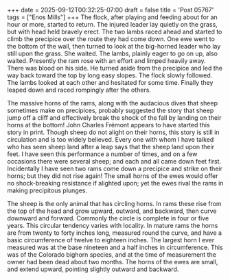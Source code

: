 +++
date = 2025-09-12T00:32:25-07:00
draft = false
title = 'Post 05767'
tags = ["Enos Mills"]
+++
The flock, after playing and feeding about for an hour or more, started to return. The injured leader lay quietly on the grass, but with head held bravely erect. The two lambs raced ahead and started to climb the precipice over the route they had come down. One ewe went to the bottom of the wall, then turned to look at the big-horned leader who lay still upon the grass. She waited. The lambs, plainly eager to go on up, also waited. Presently the ram rose with an effort and limped heavily away. There was blood on his side. He turned aside from the precipice and led the way back toward the top by long easy slopes. The flock slowly followed. The lambs looked at each other and hesitated for some time. Finally they leaped down and raced rompingly after the others.

The massive horns of the rams, along with the audacious dives that sheep sometimes make on precipices, probably suggested the story that sheep jump off a cliff and effectively break the shock of the fall by landing on their horns at the bottom! John Charles Frémont appears to have started this story in print. Though sheep do not alight on their horns, this story is still in circulation and is too widely believed. Every one with whom I have talked who has seen sheep land after a leap says that the sheep land upon their feet. I have seen this performance a number of times, and on a few occasions there were several sheep; and each and all came down feet first. Incidentally I have seen two rams come down a precipice and strike on their horns; but they did not rise again! The small horns of the ewes would offer no shock-breaking resistance if alighted upon; yet the ewes rival the rams in making precipitous plunges.

The sheep is the only animal that has circling horns. In rams these rise from the top of the head and grow upward, outward, and backward, then curve downward and forward. Commonly the circle is complete in four or five years. This circular tendency varies with locality. In mature rams the horns are from twenty to forty inches long, measured round the curve, and have a basic circumference of twelve to eighteen inches. The largest horn I ever measured was at the base nineteen and a half inches in circumference. This was of the Colorado bighorn species, and at the time of measurement the owner had been dead about two months. The horns of the ewes are small, and extend upward, pointing slightly outward and backward.
